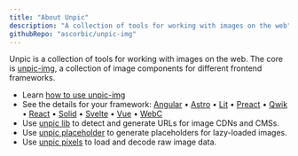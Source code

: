 ```yaml
---
title: "About Unpic"
description: "A collection of tools for working with images on the web"
githubRepo: "ascorbic/unpic-img"
---
```


Unpic is a collection of tools for working with images on the web. The core is
[unpic-img](/img/), a collection of image components for different frontend
frameworks.

- Learn [how to use unpic-img](/learn/)
- See the details for your framework: [Angular](/img/angular/) •
  [Astro](/img/astro/) • [Lit](/img/lit/) • [Preact](/img/preact/) •
  [Qwik](/img/qwik/) • [React](/img/react/) • [Solid](/img/solid/) •
  [Svelte](/img/svelte/) • [Vue](/img/vue/) • [WebC](/img/webc/)
- Use [unpic lib](/lib) to detect and generate URLs for image CDNs and CMSs.
- Use [unpic placeholder](/placeholder/) to generate placeholders for
  lazy-loaded images.
- Use [unpic pixels](/pixels/) to load and decode raw image data.
